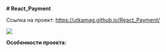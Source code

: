 **# React_Payment**

Ссылка на проект: https://utkamag.github.io/React_Payment/

![](react-project/src/components/image/screenshot.png)

**Особенности проекта:**
